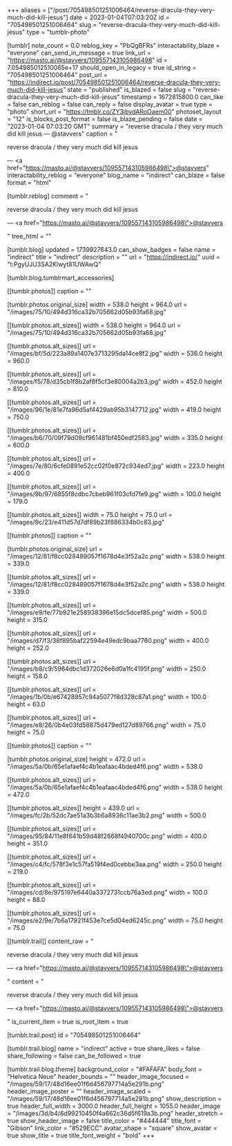 +++
aliases = ["/post/705498501251006464/reverse-dracula-they-very-much-did-kill-jesus"]
date = 2023-01-04T07:03:20Z
id = "705498501251006464"
slug = "reverse-dracula-they-very-much-did-kill-jesus"
type = "tumblr-photo"

[tumblr]
note_count = 0.0
reblog_key = "PbQgBFRs"
interactability_blaze = "everyone"
can_send_in_message = true
link_url = "https://masto.ai/@stavvers/109557143105986498"
id = 7.054985012510065e+17
should_open_in_legacy = true
id_string = "705498501251006464"
post_url = "https://indirect.io/post/705498501251006464/reverse-dracula-they-very-much-did-kill-jesus"
state = "published"
is_blazed = false
slug = "reverse-dracula-they-very-much-did-kill-jesus"
timestamp = 1672815800.0
can_like = false
can_reblog = false
can_reply = false
display_avatar = true
type = "photo"
short_url = "https://tmblr.co/ZY3jbydARoOaem00"
photoset_layout = "12"
is_blocks_post_format = false
is_blaze_pending = false
date = "2023-01-04 07:03:20 GMT"
summary = "reverse dracula / they very much did kill jesus — @stavvers"
caption = "<p>reverse dracula / they very much did kill jesus</p> — <a href=\"https://masto.ai/@stavvers/109557143105986498\">@stavvers</a>"
interactability_reblog = "everyone"
blog_name = "indirect"
can_blaze = false
format = "html"

[tumblr.reblog]
comment = "<p><p>reverse dracula / they very much did kill jesus</p> — <a href=\"https://masto.ai/@stavvers/109557143105986498\">@stavvers</a></p>"
tree_html = ""

[tumblr.blog]
updated = 1739927643.0
can_show_badges = false
name = "indirect"
title = "indirect"
description = ""
url = "https://indirect.io/"
uuid = "t:PgyUJU3SA2Klwyt81UWAwQ"

[tumblr.blog.tumblrmart_accessories]

[[tumblr.photos]]
caption = ""

[tumblr.photos.original_size]
width = 538.0
height = 964.0
url = "/images/75/10/494d316ca32b705662d05b93fa68.jpg"

[[tumblr.photos.alt_sizes]]
width = 538.0
height = 964.0
url = "/images/75/10/494d316ca32b705662d05b93fa68.jpg"

[[tumblr.photos.alt_sizes]]
url = "/images/bf/5d/223a89a1407e3713295da14ce8f2.jpg"
width = 536.0
height = 960.0

[[tumblr.photos.alt_sizes]]
url = "/images/f5/78/d35cb1f8b2af6f5cf3e80004a2b3.jpg"
width = 452.0
height = 810.0

[[tumblr.photos.alt_sizes]]
url = "/images/96/1e/81e7fa96d5af4429ab95b3147712.jpg"
width = 419.0
height = 750.0

[[tumblr.photos.alt_sizes]]
url = "/images/b6/70/09f79d09cf961481bf450edf2583.jpg"
width = 335.0
height = 600.0

[[tumblr.photos.alt_sizes]]
url = "/images/7e/80/6cfe0891e52cc02f0e872c934ed7.jpg"
width = 223.0
height = 400.0

[[tumblr.photos.alt_sizes]]
url = "/images/9b/97/6855f8cdbc7cbeb961f03cfd7fe9.jpg"
width = 100.0
height = 179.0

[[tumblr.photos.alt_sizes]]
width = 75.0
height = 75.0
url = "/images/9c/23/e411d57d7df89b23f886334b0c83.jpg"

[[tumblr.photos]]
caption = ""

[tumblr.photos.original_size]
url = "/images/12/81/f8cc028489057f1678d4e3f52a2c.png"
width = 538.0
height = 339.0

[[tumblr.photos.alt_sizes]]
url = "/images/12/81/f8cc028489057f1678d4e3f52a2c.png"
width = 538.0
height = 339.0

[[tumblr.photos.alt_sizes]]
url = "/images/e9/fe/77b921e258938396e15dc5dcef85.png"
width = 500.0
height = 315.0

[[tumblr.photos.alt_sizes]]
url = "/images/d7/f3/38f895baf22594e49edc9baa7760.png"
width = 400.0
height = 252.0

[[tumblr.photos.alt_sizes]]
url = "/images/b8/c9/5964dbc1d372026e6d0a1fc4195f.png"
width = 250.0
height = 158.0

[[tumblr.photos.alt_sizes]]
url = "/images/1b/0b/e67428957c94a5077f8d328c87a1.png"
width = 100.0
height = 63.0

[[tumblr.photos.alt_sizes]]
url = "/images/e8/26/0b4e03fd58875d479ed127d89766.png"
width = 75.0
height = 75.0

[[tumblr.photos]]
caption = ""

[tumblr.photos.original_size]
height = 472.0
url = "/images/5a/0b/65e1afaef4c4b1eafaac4bded4f6.png"
width = 538.0

[[tumblr.photos.alt_sizes]]
url = "/images/5a/0b/65e1afaef4c4b1eafaac4bded4f6.png"
width = 538.0
height = 472.0

[[tumblr.photos.alt_sizes]]
height = 439.0
url = "/images/fc/2b/52dc7ae51a3b3b6a8936c11ae3b2.png"
width = 500.0

[[tumblr.photos.alt_sizes]]
url = "/images/95/84/11e8f641b59d48f2668f4940700c.png"
width = 400.0
height = 351.0

[[tumblr.photos.alt_sizes]]
url = "/images/c4/fc/578f3e1c57fa519f4ed0cebbe3aa.png"
width = 250.0
height = 219.0

[[tumblr.photos.alt_sizes]]
url = "/images/cd/8e/975197e6440a3372731ccb76a3ed.png"
width = 100.0
height = 88.0

[[tumblr.photos.alt_sizes]]
url = "/images/e2/9e/7b6a17921f453e7ce5d04ed6245c.png"
width = 75.0
height = 75.0

[[tumblr.trail]]
content_raw = "<p><p>reverse dracula / they very much did kill jesus</p> — <a href=\"https://masto.ai/@stavvers/109557143105986498\">@stavvers</a></p>"
content = "<p><p>reverse dracula / they very much did kill jesus</p> &mdash; <a href=\"https://masto.ai/@stavvers/109557143105986498\">@stavvers</a></p>"
is_current_item = true
is_root_item = true

[tumblr.trail.post]
id = "705498501251006464"

[tumblr.trail.blog]
name = "indirect"
active = true
share_likes = false
share_following = false
can_be_followed = true

[tumblr.trail.blog.theme]
background_color = "#FAFAFA"
body_font = "Helvetica Neue"
header_bounds = ""
header_image_focused = "/images/59/17/48d16ee01f6d456797714a5e291b.png"
header_image_poster = ""
header_image_scaled = "/images/59/17/48d16ee01f6d456797714a5e291b.png"
show_description = true
header_full_width = 3000.0
header_full_height = 1055.0
header_image = "/images/3d/b4/6d99210450f4a662c36d5f619a3b.png"
header_stretch = true
show_header_image = false
title_color = "#444444"
title_font = "Gibson"
link_color = "#529ECC"
avatar_shape = "square"
show_avatar = true
show_title = true
title_font_weight = "bold"
+++
